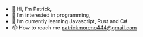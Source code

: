 - 👋 Hi, I’m Patrick,
- 👀 I’m interested in programming,
- 🌱 I’m currently learning Javascript, Rust and C#
- 📫 How to reach me patrickmoreno444@gmail.com

<!---
patrickm4/patrickm4 is a ✨ special ✨ repository because its `README.md` (this file) appears on your GitHub profile.
You can click the Preview link to take a look at your changes.
--->
